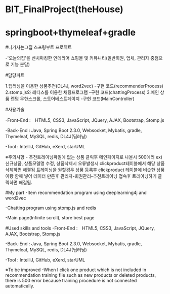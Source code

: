 # BIT_FinalProject(theHouse)
# springboot+thymeleaf+gradle

#니가사는그집 스프링부트 프로젝트

-'오늘의집'을 벤치마킹한 인테리어 쇼핑몰 및 커뮤니티(일반회원, 업체, 관리자 중점으로 기능 분담)

#담당파트

1.딥러닝을 이용한 상품추천(DL4J, word2vec)
-구현 코드(recommenderProcess)
2.stomp.js와 레디스를 이용한 채팅프로그램
-구현 코드(chattingProcess)
3.메인 상품 랜덤 무한스크롤, 스토어베스트페이지
-구현 코드(MainController)

#사용기술

-Front-End :　HTML5, CSS3, JavaScript, JQuery, AJAX, Bootstrap, Stomp.js

-Back-End : Java, Spring Boot 2.3.0, Websocket, Mybatis, gradle, Thymeleaf, MySQL, redis, DL4J(딥러닝)

-Tool : IntelliJ, GitHub, eXerd, starUML

※주의사항 - 추천트레이닝파일에 없는 상품 클릭후 메인페이지로 나올시 500에러 ex)신규상품, 상품모델명 수정, 상품삭제시
오류발생시 clickproduct테이블에서 해당 상품 삭제하면 해결됨
트레이닝을 원할경우 상품 등록후 clickproduct 테이블에 비슷한 상품이랑 함께 넣어 데이터 만든후 관리자-회원관리-추천트레이닝 접속후 트레이닝하기 클릭하면 해결됨.

#My part
-Item recommendation program using deeplearning4j and word2vec

-Chatting program using stomp.js and redis

-Main page(Infinite scroll), store best page

#Used skills and tools
-Front-End :　HTML5, CSS3, JavaScript, JQuery, AJAX, Bootstrap, Stomp.js

-Back-End : Java, Spring Boot 2.3.0, Websocket, Mybatis, gradle, Thymeleaf, MySQL, redis, DL4J(딥러닝)

-Tool : IntelliJ, GitHub, eXerd, starUML

※To be improved
-When I click one product which is not included in recommendation training file such as new products or deleted products, 
there is 500 error because training procedure is not connected automatically.
